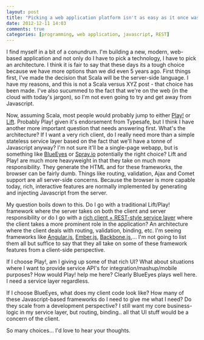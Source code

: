 ```yaml
---
layout: post
title: "Picking a web application platform isn't as easy as it once was"
date: 2012-12-11 14:03
comments: true
categories: [programming, web application, javascript, REST]
---
```


I find myself in a bit of a conundrum. I'm building a new, modern, web-based application and not only do I have to pick a technology, I have to pick an architecture. I think it is fair to say that these days its a tough choice because we have more options than we did even 5 years ago.
First things first, I've made the decision that Scala will be the server-side language. I have my reasons, and this is not a Scala versus XYZ post - that choice has been made. I've also sucummed to the fact that we're on the web (in the cloud with today's jargon), so I'm not even going to try and get away from Javascript.

Now, assuming Scala, most people would probably jump to either [Play!](http://www.playframework.org/) or [Lift](http://liftweb.net/). Probably Play! given it's endorsement from Typesafe, but I think I have another more important question that needs answering first. What's the architecture? If I want a very rich client, do I really need more than a simple stateless service layer based on the fact that we'll have a tonne of Javascript anyway? I'm not sure it'll be a single-page webapp, but is something like [BlueEyes](https://github.com/jdegoes/blueeyes) or [Spray.io](http://spray.io/) potentially the right choice? Lift and Play! are much more heavyweight in that they take on much more responsibility. They generate the HTML and for these frameworks, the browser can be fairly dumb. Things like routing, validation, Ajax and Comet support are all server-side concerns. Because the browser is more capable today, rich, interactive features are normally implemented by generating and injecting Javascript from the server.

My question boils down to this. Do I go with a traditional Lift/Play! framework where the server takes on both the client and server responsibility or do I go with a [rich client + REST-style service layer](http://www.infoq.com/articles/client-server-application-development-with-html5-and-java) where the client takes a more prominent role in the application? An architecture where the client deals with routing, validation, binding, etc. I'm seeing frameworks like [Angular.js](http://angularjs.org/), [Ember.js](http://emberjs.com/), [Backbone.js](http://backbonejs.org/),... I'm not going to list them all but suffice to say that they all take on some of these framework features from a client-side perspective.

If I choose Play!, am I giving up some of that rich UI? What about situations where I want to provide service API's for integration/mashup/mobile purposes? How would Play! help me here? Clearly BlueEyes plays well here. I need a service layer regardless.

If I choose BlueEyes, what does my client code look like? How many of these Javascript-based frameworks do I need to give me what I need? Do they scale from a development perspective? I still want my core business-logic in my service layer, but routing, binding.. all that UI stuff would be a concern of the client.

So many choices... I'd love to hear your thoughts.